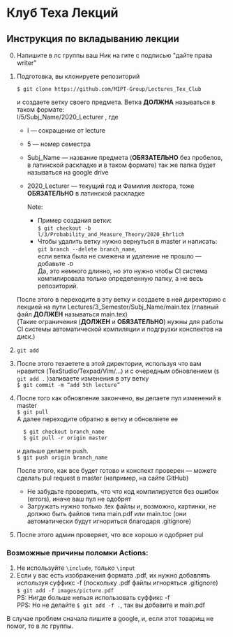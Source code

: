 # Клуб Теха Лекций

## Инструкция по вкладыванию лекции 
0. Напишите в лс группы ваш Ник на гите с подписью "дайте права writer"
1. Подготовка, вы клонируете репозиторий 

   ```$ git clone https://github.com/MIPT-Group/Lectures_Tex_Club```  

   и создаете ветку своего предмета. Ветка **ДОЛЖНА** называться в таком формате:   
   l/5/Subj_Name/2020_Lecturer , где  

   - l — сокращение от lecture  

   - 5 — номер семестра   

   - Subj_Name — название предмета (**ОБЯЗАТЕЛЬНО** без пробелов, в латинской раскладке и в таком формате) так же папка будет называться на google drive   

   - 2020_Lecturer — текущий год и Фамилия лектора, тоже **ОБЯЗАТЕЛЬНО** в латинской раскладке  

     Note:  

     - Пример создания ветки:  
       ```$ git checkout -b l/3/Probability_and_Measure_Theory/2020_Ehrlich```  
     - Чтобы удалить ветку нужно вернуться в master и написать:   
        ```git branch --delete branch_name```,   
       если ветка была не смежена и удаление не прошло — добавьте ```-D```  
       Да, это немного длинно, но это нужно чтобы CI система компилировала только определенную папку, а не весь репозиторий.  

   После этого в переходите в эту ветку и создаете в ней директорию с лекцией на пути Lectures/3_Semester/Subj_Name/main.tex (главный файл **ДОЛЖЕН** называться main.tex)   
   (Такие ограничения  (**ДОЛЖЕН** и **ОБЯЗАТЕЛЬНО**) нужны для работы  CI системы автоматической компиляции и подгрузки конспектов на диск.)

1. ```git add```  
1. После этого техаетете в этой  директории, используя что вам нравится (TexStudio/Texpad/Vim/…) и с очередным обновлением (```$ git add .``` )заливаете изменения в эту ветку  
    ```$ git commit -m “add 5th lecture”```  

1. После того как обновление закончено, вы делаете пул изменений в master   
   ```$ git pull```   
   А далее переходите обратно в ветку и обновляете ее   

   ```
     $ git checkout branch_name
     $ git pull -r origin master
   ```

   и дальше делаете push.  
   ```$ git push origin branch_name```
   
   После этого, как все будет готово и конспект проверен –– можете сделать pul request в master (например, на сайте GitHub)    

   - Не забудьте проверить, что что код компилируется без ошибок (errors), иначе ваш пул не одобрят          
   - Загружать нужно только .tex файлы и, возможно, картинки, не должно быть файлов типа main.pdf или main.toc (они автоматически будут игнориться благодаря .gitignore) 

 1. После этого админ проверяет, что все хорошо и одобряет pul  

 ### Возможные причины поломки Actions:

  1. Не используйте ```\include```, только `\input`  
  1. Если у вас есть изображения формата .pdf, их нужно добавлять используя суффикс -f (поскольку .pdf файлы игноряться .gitignore)   
   ```$ git add -f images/picture.pdf```   
   PS: Нигде больше нельзя использовать cуффикс -f  
   PPS: Но не делайте ```$ git add -f .```, так вы добавите и main.pdf  

В случае проблем сначала пишите в google, и, если этот товарищ не помог, то в лс группы.  

